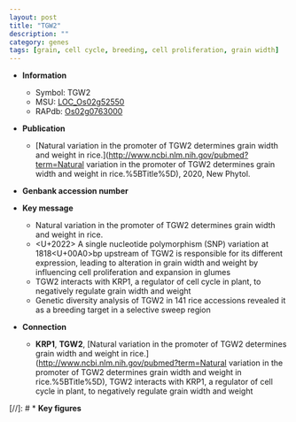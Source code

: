 ```yaml
---
layout: post
title: "TGW2"
description: ""
category: genes
tags: [grain, cell cycle, breeding, cell proliferation, grain width]
---
```


* **Information**  
    + Symbol: TGW2  
    + MSU: [LOC_Os02g52550](http://rice.uga.edu/cgi-bin/ORF_infopage.cgi?orf=LOC_Os02g52550)  
    + RAPdb: [Os02g0763000](http://rapdb.dna.affrc.go.jp/viewer/gbrowse_details/irgsp1?name=Os02g0763000)  

* **Publication**  
    + [Natural variation in the promoter of TGW2 determines grain width and weight in rice.](http://www.ncbi.nlm.nih.gov/pubmed?term=Natural variation in the promoter of TGW2 determines grain width and weight in rice.%5BTitle%5D), 2020, New Phytol.

* **Genbank accession number**  

* **Key message**  
    + Natural variation in the promoter of TGW2 determines grain width and weight in rice.
    + <U+2022> A single nucleotide polymorphism (SNP) variation at 1818<U+00A0>bp upstream of TGW2 is responsible for its different expression, leading to alteration in grain width and weight by influencing cell proliferation and expansion in glumes
    + TGW2 interacts with KRP1, a regulator of cell cycle in plant, to negatively regulate grain width and weight
    + Genetic diversity analysis of TGW2 in 141 rice accessions revealed it as a breeding target in a selective sweep region

* **Connection**  
    + __KRP1__, __TGW2__, [Natural variation in the promoter of TGW2 determines grain width and weight in rice.](http://www.ncbi.nlm.nih.gov/pubmed?term=Natural variation in the promoter of TGW2 determines grain width and weight in rice.%5BTitle%5D),  TGW2 interacts with KRP1, a regulator of cell cycle in plant, to negatively regulate grain width and weight

[//]: # * **Key figures**  


